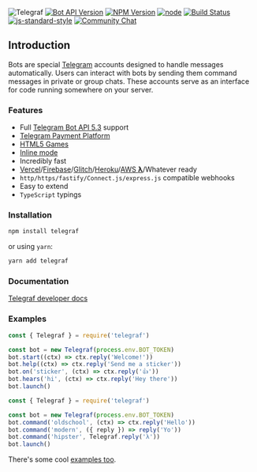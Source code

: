 ![Telegraf](docs/media/header.png)
[![Bot API Version](https://img.shields.io/badge/Bot%20API-v5.3-f36caf.svg?style=flat-square)](https://core.telegram.org/bots/api)
[![NPM Version](https://img.shields.io/npm/v/telegraf.svg?style=flat-square)](https://www.npmjs.com/package/telegraf)
[![node](https://img.shields.io/node/v/telegraf.svg?style=flat-square)](https://www.npmjs.com/package/telegraf)
[![Build Status](https://img.shields.io/travis/telegraf/telegraf.svg?branch=master&style=flat-square)](https://travis-ci.org/telegraf/telegraf)
[![js-standard-style](https://img.shields.io/badge/code%20style-standard-brightgreen.svg?style=flat-square)](http://standardjs.com/)
[![Community Chat](https://img.shields.io/badge/Community-Chat-blueChat?style=flat-square&logo=telegram)](https://t.me/TelegrafJSChat)

## Introduction

Bots are special [Telegram](https://telegram.org) accounts designed to handle messages automatically. Users can interact with bots by sending them command messages in private or group chats. These accounts serve as an interface for code running somewhere on your server.

### Features

- Full [Telegram Bot API 5.3](https://core.telegram.org/bots/api) support
- [Telegram Payment Platform](https://telegram.org/blog/payments)
- [HTML5 Games](https://core.telegram.org/bots/api#games)
- [Inline mode](https://core.telegram.org/bots/api#inline-mode)
- Incredibly fast
- [Vercel](https://vercel.com)/[Firebase](https://firebase.google.com/products/functions/)/[Glitch](https://dashing-light.glitch.me)/[Heroku](https://devcenter.heroku.com/articles/getting-started-with-nodejs#introduction)/[AWS **λ**](https://docs.aws.amazon.com/lambda/latest/dg/nodejs-prog-model-handler.html)/Whatever ready
- `http/https/fastify/Connect.js/express.js` compatible webhooks
- Easy to extend
- `TypeScript` typings

### Installation

```bash
npm install telegraf
```

or using `yarn`:

```bash
yarn add telegraf
```

### Documentation

[Telegraf developer docs](http://telegraf.js.org)

### Examples
  
```js
const { Telegraf } = require('telegraf')

const bot = new Telegraf(process.env.BOT_TOKEN)
bot.start((ctx) => ctx.reply('Welcome!'))
bot.help((ctx) => ctx.reply('Send me a sticker'))
bot.on('sticker', (ctx) => ctx.reply('👍'))
bot.hears('hi', (ctx) => ctx.reply('Hey there'))
bot.launch()
```

```js
const { Telegraf } = require('telegraf')

const bot = new Telegraf(process.env.BOT_TOKEN)
bot.command('oldschool', (ctx) => ctx.reply('Hello'))
bot.command('modern', ({ reply }) => reply('Yo'))
bot.command('hipster', Telegraf.reply('λ'))
bot.launch()
```

There's some cool [examples too](docs/examples/).
